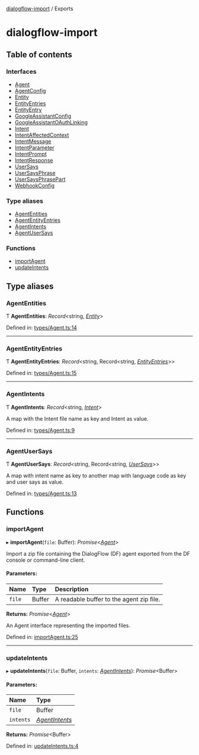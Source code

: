 [dialogflow-import](README.md) / Exports

# dialogflow-import

## Table of contents

### Interfaces

- [Agent](interfaces/agent.md)
- [AgentConfig](interfaces/agentconfig.md)
- [Entity](interfaces/entity.md)
- [EntityEntries](interfaces/entityentries.md)
- [EntityEntry](interfaces/entityentry.md)
- [GoogleAssistantConfig](interfaces/googleassistantconfig.md)
- [GoogleAssistantOAuthLinking](interfaces/googleassistantoauthlinking.md)
- [Intent](interfaces/intent.md)
- [IntentAffectedContext](interfaces/intentaffectedcontext.md)
- [IntentMessage](interfaces/intentmessage.md)
- [IntentParameter](interfaces/intentparameter.md)
- [IntentPrompt](interfaces/intentprompt.md)
- [IntentResponse](interfaces/intentresponse.md)
- [UserSays](interfaces/usersays.md)
- [UserSaysPhrase](interfaces/usersaysphrase.md)
- [UserSaysPhrasePart](interfaces/usersaysphrasepart.md)
- [WebhookConfig](interfaces/webhookconfig.md)

### Type aliases

- [AgentEntities](modules.md#agententities)
- [AgentEntityEntries](modules.md#agententityentries)
- [AgentIntents](modules.md#agentintents)
- [AgentUserSays](modules.md#agentusersays)

### Functions

- [importAgent](modules.md#importagent)
- [updateIntents](modules.md#updateintents)

## Type aliases

### AgentEntities

Ƭ **AgentEntities**: *Record*<string, [*Entity*](interfaces/entity.md)\>

Defined in: [types/Agent.ts:14](https://github.com/edupsousa/dialogflow-import/blob/cb3143e/src/types/Agent.ts#L14)

___

### AgentEntityEntries

Ƭ **AgentEntityEntries**: *Record*<string, Record<string, [*EntityEntries*](interfaces/entityentries.md)\>\>

Defined in: [types/Agent.ts:15](https://github.com/edupsousa/dialogflow-import/blob/cb3143e/src/types/Agent.ts#L15)

___

### AgentIntents

Ƭ **AgentIntents**: *Record*<string, [*Intent*](interfaces/intent.md)\>

A map with the Intent file name as key and Intent as value.

Defined in: [types/Agent.ts:9](https://github.com/edupsousa/dialogflow-import/blob/cb3143e/src/types/Agent.ts#L9)

___

### AgentUserSays

Ƭ **AgentUserSays**: *Record*<string, Record<string, [*UserSays*](interfaces/usersays.md)\>\>

A map with intent name as key to another map with language code as key and user says as value.

Defined in: [types/Agent.ts:13](https://github.com/edupsousa/dialogflow-import/blob/cb3143e/src/types/Agent.ts#L13)

## Functions

### importAgent

▸ **importAgent**(`file`: Buffer): *Promise*<[*Agent*](interfaces/agent.md)\>

Import a zip file containing the DialogFlow (DF) agent exported from the DF console or command-line client.

#### Parameters:

Name | Type | Description |
:------ | :------ | :------ |
`file` | Buffer | A readable buffer to the agent zip file.   |

**Returns:** *Promise*<[*Agent*](interfaces/agent.md)\>

An Agent interface representing the imported files.

Defined in: [importAgent.ts:25](https://github.com/edupsousa/dialogflow-import/blob/cb3143e/src/importAgent.ts#L25)

___

### updateIntents

▸ **updateIntents**(`file`: Buffer, `intents`: [*AgentIntents*](modules.md#agentintents)): *Promise*<Buffer\>

#### Parameters:

Name | Type |
:------ | :------ |
`file` | Buffer |
`intents` | [*AgentIntents*](modules.md#agentintents) |

**Returns:** *Promise*<Buffer\>

Defined in: [updateIntents.ts:4](https://github.com/edupsousa/dialogflow-import/blob/cb3143e/src/updateIntents.ts#L4)
